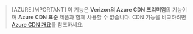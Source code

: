 > [AZURE.IMPORTANT] 이 기능은 **Verizon의 Azure CDN 프리미엄**의 기능이며 **Azure CDN 표준** 제품과 함께 사용할 수 없습니다. CDN 기능을 비교하려면 [Azure CDN 개요](cdn-overview.md#azure-cdn-features)를 참조하세요.